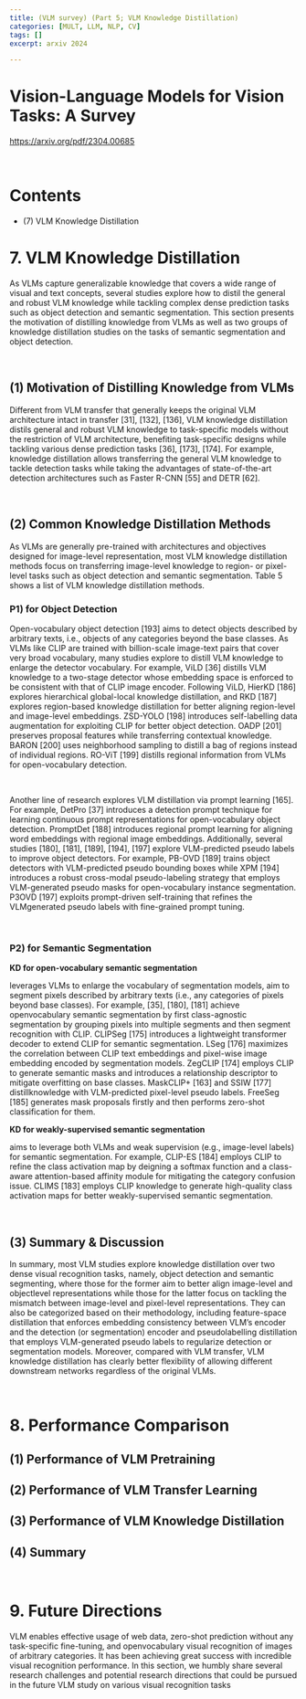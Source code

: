 ```yaml
---
title: (VLM survey) (Part 5; VLM Knowledge Distillation)
categories: [MULT, LLM, NLP, CV]
tags: []
excerpt: arxiv 2024

---
```


<script src="https://cdn.mathjax.org/mathjax/latest/MathJax.js?config=TeX-AMS-MML_HTMLorMML" type="text/javascript"></script>

# Vision-Language Models for Vision Tasks: A Survey

https://arxiv.org/pdf/2304.00685

<br>

# Contents

- (7) VLM Knowledge Distillation



# 7. VLM Knowledge Distillation

As VLMs capture generalizable knowledge that covers a wide range of visual and text concepts, several studies explore how to distil the general and robust VLM knowledge while tackling complex dense prediction tasks such as object detection and semantic segmentation. This section presents the motivation of distilling knowledge from VLMs as well as two groups of knowledge distillation studies on the tasks of semantic segmentation and object detection.

<br>

## (1) Motivation of Distilling Knowledge from VLMs

Different from VLM transfer that generally keeps the original VLM architecture intact in transfer [31], [132], [136], VLM knowledge distillation distils general and robust VLM knowledge to task-specific models without the restriction of VLM architecture, benefiting task-specific designs while tackling various dense prediction tasks [36], [173], [174]. For example, knowledge distillation allows transferring the general VLM knowledge to tackle detection tasks while taking the advantages of state-of-the-art detection architectures such as Faster R-CNN [55] and DETR [62].

<br>

## (2) Common Knowledge Distillation Methods

As VLMs are generally pre-trained with architectures and objectives designed for image-level representation, most VLM knowledge distillation methods focus on transferring image-level knowledge to region- or pixel-level tasks such as object detection and semantic segmentation. Table 5 shows a list of VLM knowledge distillation methods.

### P1) for Object Detection

Open-vocabulary object detection [193] aims to detect objects described by arbitrary texts, i.e., objects of any categories beyond the base classes. As VLMs like CLIP are trained with billion-scale image-text pairs that cover very broad vocabulary, many studies explore to distill VLM knowledge to enlarge the detector vocabulary. For example, ViLD [36] distills VLM knowledge to a two-stage detector whose embedding space is enforced to be consistent with that of CLIP image encoder. Following ViLD, HierKD [186] explores hierarchical global-local knowledge distillation, and RKD [187] explores region-based knowledge distillation for better aligning region-level and image-level embeddings. ZSD-YOLO [198] introduces self-labelling data augmentation for exploiting CLIP for better object detection. OADP [201] preserves proposal features while transferring contextual knowledge. BARON [200] uses neighborhood sampling to distill a bag of regions instead of individual regions. RO-ViT [199] distills regional information from VLMs for open-vocabulary detection.

<br>

Another line of research explores VLM distillation via prompt learning [165]. For example, DetPro [37] introduces a detection prompt technique for learning continuous prompt representations for open-vocabulary object detection. PromptDet [188] introduces regional prompt learning for aligning word embeddings with regional image embeddings. Additionally, several studies [180], [181], [189], [194], [197] explore VLM-predicted pseudo labels to improve object detectors. For example, PB-OVD [189] trains object detectors with VLM-predicted pseudo bounding boxes while XPM [194] introduces a robust cross-modal pseudo-labeling strategy that employs VLM-generated pseudo masks for open-vocabulary instance segmentation. P3OVD [197] exploits prompt-driven self-training that refines the VLMgenerated pseudo labels with fine-grained prompt tuning.

<br>

### P2) for Semantic Segmentation

**KD for open-vocabulary semantic segmentation**

 leverages VLMs to enlarge the vocabulary of segmentation models, aim to segment pixels described by arbitrary texts (i.e., any categories of pixels beyond base classes). For example, [35], [180], [181] achieve openvocabulary semantic segmentation by first class-agnostic segmentation by grouping pixels into multiple segments and then segment recognition with CLIP. CLIPSeg [175] introduces a lightweight transformer decoder to extend CLIP for semantic segmentation. LSeg [176] maximizes the correlation between CLIP text embeddings and pixel-wise image embedding encoded by segmentation models. ZegCLIP [174] employs CLIP to generate semantic masks and introduces a relationship descriptor to mitigate overfitting on base classes. MaskCLIP+ [163] and SSIW [177] distillknowledge with VLM-predicted pixel-level pseudo labels. FreeSeg [185] generates mask proposals firstly and then performs zero-shot classification for them. 



**KD for weakly-supervised semantic segmentation**

 aims to leverage both VLMs and weak supervision (e.g., image-level labels) for semantic segmentation. For example, CLIP-ES [184] employs CLIP to refine the class activation map by deigning a softmax function and a class-aware attention-based affinity module for mitigating the category confusion issue. CLIMS [183] employs CLIP knowledge to generate high-quality class activation maps for better weakly-supervised semantic segmentation.

<br>

## (3) Summary & Discussion

In summary, most VLM studies explore knowledge distillation over two dense visual recognition tasks, namely, object detection and semantic segmenting, where those for the former aim to better align image-level and objectlevel representations while those for the latter focus on tackling the mismatch between image-level and pixel-level representations. They can also be categorized based on their methodology, including feature-space distillation that enforces embedding consistency between VLM’s encoder and the detection (or segmentation) encoder and pseudolabelling distillation that employs VLM-generated pseudo labels to regularize detection or segmentation models. Moreover, compared with VLM transfer, VLM knowledge distillation has clearly better flexibility of allowing different downstream networks regardless of the original VLMs.

<br>

# 8. Performance Comparison

## (1) Performance of VLM Pretraining

## (2) Performance of VLM Transfer Learning

## (3) Performance of VLM Knowledge Distillation

## (4) Summary

<br>

# 9. Future Directions

VLM enables effective usage of web data, zero-shot prediction without any task-specific fine-tuning, and openvocabulary visual recognition of images of arbitrary categories. It has been achieving great success with incredible visual recognition performance. In this section, we humbly share several research challenges and potential research directions that could be pursued in the future VLM study on various visual recognition tasks

